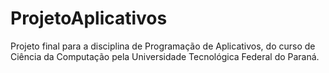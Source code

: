 # ProjetoAplicativos
Projeto final para a disciplina de Programação de Aplicativos, do curso de Ciência da Computação pela Universidade Tecnológica Federal do Paraná.
